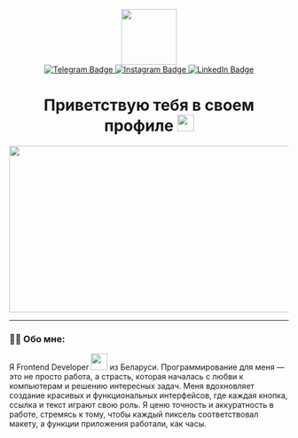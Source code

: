 <div id="header" align="center">
  <img src="https://media.giphy.com/media/iIqmM5tTjmpOB9mpbn/giphy.gif?cid=ecf05e47vmseg4zshww63jpj7oq214iq4lvzuj301r6ya1te&ep=v1_gifs_search&rid=giphy.gif&ct=g" width="100"/>

  <div id="badges">
    <a href="https://t.me/VladLesun" target="_blanck">
      <img src="https://img.shields.io/badge/Telegram-blue?style=for-the-badge&logo=Telegram&logoColor=white" alt="Telegram Badge"/>
    </a>
    <a href="https://www.instagram.com/vladlesun" target="_blanck">
      <img src="https://img.shields.io/badge/Instagram-E4405F?style=for-the-badge&logo=instagram&logoColor=white" alt="Instagram Badge"/>
    </a>
    <a href="https://www.linkedin.com/in/vladlesun/" target="_blanck">
      <img src="https://img.shields.io/badge/LinkedIn-blue?style=for-the-badge&logo=linkedin&logoColor=white" alt="LinkedIn Badge"/>
    </a>
  </div>

  <h1>
    Приветствую тебя в своем профиле
    <img src="https://media.giphy.com/media/hvRJCLFzcasrR4ia7z/giphy.gif" width="30px"/>
  </h1>
</div>

<div align="center">
  <img src="https://media.giphy.com/media/dWesBcTLavkZuG35MI/giphy.gif" width="600" height="300"/>
</div>

  ---
  
  ### :man_technologist: Обо мне:
  Я Frontend Developer <img src="https://media.giphy.com/media/WUlplcMpOCEmTGBtBW/giphy.gif" width="30"> из Беларуси.
  Программирование для меня — это не просто работа, а страсть, которая началась с любви к компьютерам и решению интересных задач. Меня вдохновляет создание красивых и функциональных интерфейсов, где каждая кнопка, ссылка и текст играют свою роль. Я ценю точность и аккуратность в работе, стремясь к тому, чтобы каждый пиксель соответствовал макету, а функции приложения работали, как часы.
  



